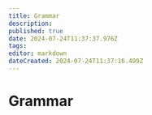 ```yaml
---
title: Grammar
description: 
published: true
date: 2024-07-24T11:37:37.976Z
tags: 
editor: markdown
dateCreated: 2024-07-24T11:37:16.499Z
---
```


# Grammar
##
